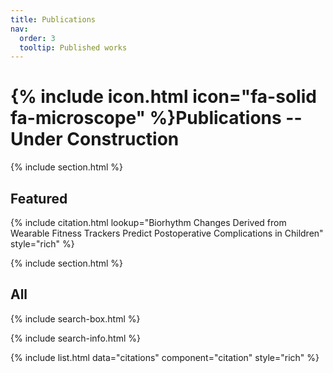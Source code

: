 ```yaml
---
title: Publications
nav:
  order: 3
  tooltip: Published works
---
```


# {% include icon.html icon="fa-solid fa-microscope" %}Publications -- Under Construction



{% include section.html %}

## Featured

{% include citation.html lookup="Biorhythm Changes Derived from Wearable Fitness Trackers Predict Postoperative Complications in Children" style="rich" %}

{% include section.html %}

## All

{% include search-box.html %}

{% include search-info.html %}

{% include list.html data="citations" component="citation" style="rich" %}
